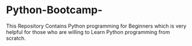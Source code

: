 # Python-Bootcamp-
This Repository Contains Python programming for Beginners which is very helpful for those who are willing to Learn Python programming from scratch.

